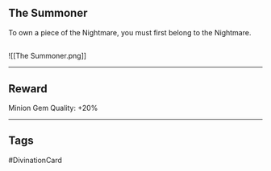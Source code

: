 ## The Summoner
To own a piece of the Nightmare, you must first belong to the Nightmare.
## 
![[The Summoner.png]]

---
## Reward
Minion Gem
Quality: +20%

---
## Tags
#DivinationCard